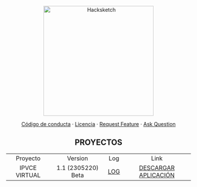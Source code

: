 <p align="center">
 <img width="300px" src="https://sketchdev.000webhostapp.com/img/logo.png" align="center" alt="Hacksketch" /></p>

<p align="center">
 <a href="https://github.com/MrJayrus/Hacksketch/raw/7d8ca4466dade8e3f72228771cfd1314c7e2fef5/code_of_conduct.md">Código de conducta</a>
 ·
 <a href="https://github.com/MrJayrus/Hacksketch/edit/main/license.md">Licencia</a>
 ·
 <a href="https://github.com/anuraghazra/github-readme-stats/issues/new/choose">Request Feature</a>
 ·
 <a href="https://github.com/anuraghazra/github-readme-stats/discussions">Ask Question</a>
</p>
<h2 align="center">PROYECTOS </h2>
<table>
  <tr>
    <td align="center">Proyecto</td>
    <td align="center">Version</td>
    <td align="center">Log</td>
    <td align="center">Link</td>
  </tr>
  <tr>
    <td align="center">IPVCE VIRTUAL</td>
    <td align="center">1.1 (2305220) Beta</td>
    <td align="center"><a href="https://github.com/MrJayrus/Hacksketch/blob/7d8ca4466dade8e3f72228771cfd1314c7e2fef5/ipvce_virtual_log.md">LOG</a></td>
    <td align="center"><a href="https://github.com/MrJayrus/Hacksketch/raw/3b59e50051b99fc8f1b87a516645419752131d98/ipvce.apk">DESCARGAR APLICACIÓN</a></td>
  </tr>
</table>
